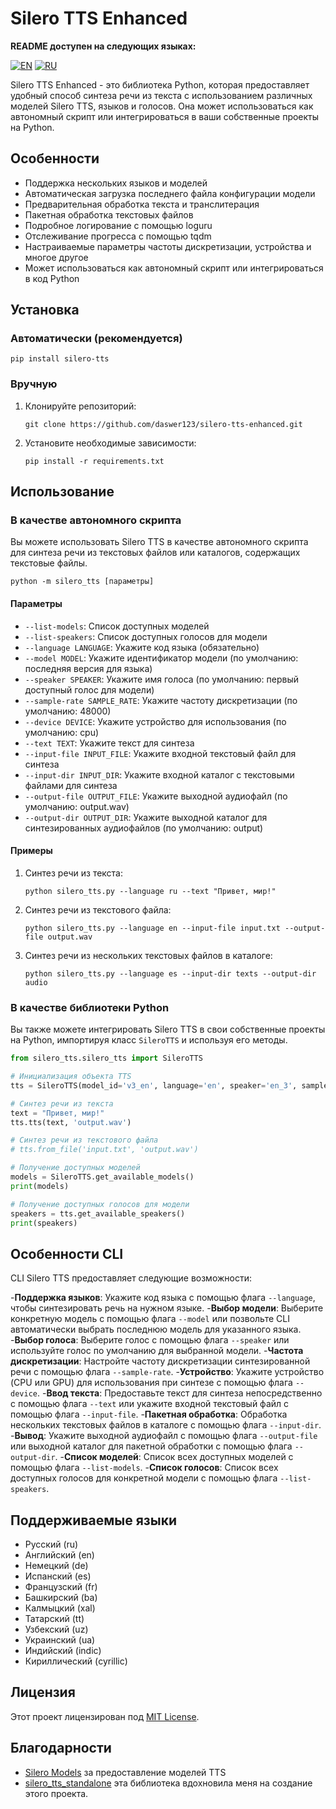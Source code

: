 # Silero TTS Enhanced

**README доступен на следующих языках:**

[![EN](https://img.shields.io/badge/EN-blue.svg)](https://github.com/daswer123/silero-tts-enhanced/blob/main/README.md)
[![RU](https://img.shields.io/badge/RU-red.svg)](https://github.com/daswer123/silero-tts-enhanced/blob/main/README_RU.md)

Silero TTS Enhanced - это библиотека Python, которая предоставляет удобный способ синтеза речи из текста с использованием различных моделей Silero TTS, языков и голосов. Она может использоваться как автономный скрипт или интегрироваться в ваши собственные проекты на Python.

## Особенности

- Поддержка нескольких языков и моделей
- Автоматическая загрузка последнего файла конфигурации модели
- Предварительная обработка текста и транслитерация
- Пакетная обработка текстовых файлов
- Подробное логирование с помощью loguru
- Отслеживание прогресса с помощью tqdm
- Настраиваемые параметры частоты дискретизации, устройства и многое другое
- Может использоваться как автономный скрипт или интегрироваться в код Python

## Установка

### Автоматически (рекомендуется)

   ```
   pip install silero-tts
   ```

### Вручную
1. Клонируйте репозиторий:
   ```
   git clone https://github.com/daswer123/silero-tts-enhanced.git
   ```

2. Установите необходимые зависимости:
   ```
   pip install -r requirements.txt
   ```

## Использование

### В качестве автономного скрипта

Вы можете использовать Silero TTS в качестве автономного скрипта для синтеза речи из текстовых файлов или каталогов, содержащих текстовые файлы.

```
python -m silero_tts [параметры]
```

#### Параметры

- `--list-models`: Список доступных моделей
- `--list-speakers`: Список доступных голосов для модели
- `--language LANGUAGE`: Укажите код языка (обязательно)
- `--model MODEL`: Укажите идентификатор модели (по умолчанию: последняя версия для языка)
- `--speaker SPEAKER`: Укажите имя голоса (по умолчанию: первый доступный голос для модели)
- `--sample-rate SAMPLE_RATE`: Укажите частоту дискретизации (по умолчанию: 48000)
- `--device DEVICE`: Укажите устройство для использования (по умолчанию: cpu)
- `--text TEXT`: Укажите текст для синтеза
- `--input-file INPUT_FILE`: Укажите входной текстовый файл для синтеза
- `--input-dir INPUT_DIR`: Укажите входной каталог с текстовыми файлами для синтеза
- `--output-file OUTPUT_FILE`: Укажите выходной аудиофайл (по умолчанию: output.wav)
- `--output-dir OUTPUT_DIR`: Укажите выходной каталог для синтезированных аудиофайлов (по умолчанию: output)

#### Примеры

1. Синтез речи из текста:
   ```
   python silero_tts.py --language ru --text "Привет, мир!"
   ```

2. Синтез речи из текстового файла:
   ```
   python silero_tts.py --language en --input-file input.txt --output-file output.wav
   ```

3. Синтез речи из нескольких текстовых файлов в каталоге:
   ```
   python silero_tts.py --language es --input-dir texts --output-dir audio
   ```

### В качестве библиотеки Python

Вы также можете интегрировать Silero TTS в свои собственные проекты на Python, импортируя класс `SileroTTS` и используя его методы.

```python
from silero_tts.silero_tts import SileroTTS

# Инициализация объекта TTS
tts = SileroTTS(model_id='v3_en', language='en', speaker='en_3', sample_rate=48000, device='cpu')

# Синтез речи из текста
text = "Привет, мир!"
tts.tts(text, 'output.wav')

# Синтез речи из текстового файла
# tts.from_file('input.txt', 'output.wav')

# Получение доступных моделей
models = SileroTTS.get_available_models()
print(models)

# Получение доступных голосов для модели
speakers = tts.get_available_speakers()
print(speakers)
```

## Особенности CLI

CLI Silero TTS предоставляет следующие возможности:

-**Поддержка языков**: Укажите код языка с помощью флага `--language`, чтобы синтезировать речь на нужном языке.
-**Выбор модели**: Выберите конкретную модель с помощью флага `--model` или позвольте CLI автоматически выбрать последнюю модель для указанного языка.
-**Выбор голоса**: Выберите голос с помощью флага `--speaker` или используйте голос по умолчанию для выбранной модели.
-**Частота дискретизации**: Настройте частоту дискретизации синтезированной речи с помощью флага `--sample-rate`.
-**Устройство**: Укажите устройство (CPU или GPU) для использования при синтезе с помощью флага `--device`.
-**Ввод текста**: Предоставьте текст для синтеза непосредственно с помощью флага `--text` или укажите входной текстовый файл с помощью флага `--input-file`.
-**Пакетная обработка**: Обработка нескольких текстовых файлов в каталоге с помощью флага `--input-dir`.
-**Вывод**: Укажите выходной аудиофайл с помощью флага `--output-file` или выходной каталог для пакетной обработки с помощью флага `--output-dir`.
-**Список моделей**: Список всех доступных моделей с помощью флага `--list-models`.
-**Список голосов**: Список всех доступных голосов для конкретной модели с помощью флага `--list-speakers`.

## Поддерживаемые языки

- Русский (ru)
- Английский (en)
- Немецкий (de)
- Испанский (es)
- Французский (fr)
- Башкирский (ba)
- Калмыцкий (xal)
- Татарский (tt)
- Узбекский (uz)
- Украинский (ua)
- Индийский (indic)
- Кириллический (cyrillic)

## Лицензия

Этот проект лицензирован под [MIT License](LICENSE).

## Благодарности

- [Silero Models](https://github.com/snakers4/silero-models) за предоставление моделей TTS
- [silero_tts_standalone](https://github.com/S-trace/silero_tts_standalone) эта библиотека вдохновила меня на создание этого проекта.